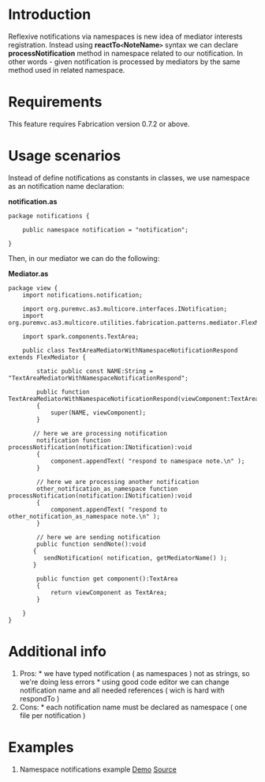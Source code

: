 # Introduction #
Reflexive notifications via namespaces is new idea of mediator interests registration. Instead using **reactTo`<`NoteName`>`** syntax we can declare **processNotification** method in namespace related to our notification.
In other words - given notification is processed by mediators by the same method used in related namespace.

# Requirements #
This feature requires Fabrication version 0.7.2 or above.

# Usage scenarios #
Instead of define notifications as constants in classes, we use namespace as an notification name declaration:

**notification.as**
```
package notifications {

    public namespace notification = "notification";

}
```
Then, in our mediator we can do the following:

**Mediator.as**
```
package view {
    import notifications.notification;

    import org.puremvc.as3.multicore.interfaces.INotification;
    import org.puremvc.as3.multicore.utilities.fabrication.patterns.mediator.FlexMediator;

    import spark.components.TextArea;

    public class TextAreaMediatorWithNamespaceNotificationRespond extends FlexMediator {

        static public const NAME:String = "TextAreaMediatorWithNamespaceNotificationRespond";

        public function TextAreaMediatorWithNamespaceNotificationRespond(viewComponent:TextArea)
        {
            super(NAME, viewComponent);
        }

       // here we are processing notification
        notification function processNotification(notification:INotification):void
        {
            component.appendText( "respond to namespace note.\n" );
        }

        // here we are processing another notification
        other_notification_as_namespace function processNotification(notification:INotification):void
        {
            component.appendText( "respond to other_notification_as_namespace note.\n" );
        }

        // here we are sending notification
        public function sendNote():void
       {                     
          sendNotification( notification, getMediatorName() );
       }

        public function get component():TextArea
        {
            return viewComponent as TextArea;
        }

    }
}
```

# Additional info #
  1. Pros:
    * we have typed notification ( as namespaces ) not as strings, so we're doing less errors
    * using good code editor we can change notification name and all needed references ( wich is hard with respondTo )
  1. Cons:
    * each notification name must be declared as namespace ( one file per notification )

# Examples #
  1. Namespace notifications example [Demo](http://fabrication.googlecode.com/svn/examples/namespace_notifications_example/bin/index.html) [Source](http://code.google.com/p/fabrication/source/browse/#svn/examples/namespace_notifications_example)